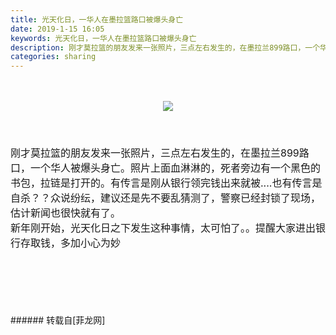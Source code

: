 ```yaml
---
title: 光天化日，一华人在墨拉篮路口被爆头身亡
date: 2019-1-15 16:05
keywords: 光天化日，一华人在墨拉篮路口被爆头身亡
description: 刚才莫拉篮的朋友发来一张照片，三点左右发生的，在墨拉兰899路口，一个华人被爆头身亡。照片上面血淋淋的，死者旁边有一个黑色的书包，拉链是打开的。有传言是刚从银行领完钱出来就被....也有传言是自杀？？众说纷纭，建议还是先不要乱猜测了，警察已经封锁了现场，估计新闻也很快就有了。新年刚开始，光天化日之下发生这种事情，太可怕了。。提醒大家进出银行存取钱，多加小心为妙$('flv_IkM').innerHTML=(mobileplayer() ? "<iframe height='375' width='500' src='http://www.youtube.com/embed/VFFaGT4Sl78' frameborder=0 allowfullscreen></iframe>" : AC_FL_RunContent('width', '500', 'height', '375', 'allowNetworking', 'internal', 'allowScriptAccess', 'never', 'src', 'http://www.youtube.com/v/VFFaGT4Sl78&hl=zh_CN&fs=1', 'quality', 'high', 'bgcolor', '#ffffff', 'wmode', 'transparent', 'allowfullscreen', 'true'));
categories: sharing
---
```

<td class="t_f" id="postmessage_2698603">

<br/>
<br/>
<div align="center"><font size="3">

<img aid="1057766" data-cf-modified-ac323e9882aa50c74d4cf330-="" file="data/attachment/forum/201901/15/160430q3e92gzzt3d9e3ep.jpg.thumb.jpg" id="aimg_1057766" inpost="1" onclick="" onmouseover="" src="http://www.flw.ph/data/attachment/forum/201901/15/160430q3e92gzzt3d9e3ep.jpg" style="cursor:pointer" zoomfile="data/attachment/forum/201901/15/160430q3e92gzzt3d9e3ep.jpg"/>


</font></div><font size="3"><br/>
<br/>
刚才莫拉篮的朋友发来一张照片，三点左右发生的，在墨拉兰899路口，一个华人被爆头身亡。照片上面血淋淋的，死者旁边有一个黑色的书包，拉链是打开的。有传言是刚从银行领完钱出来就被....也有传言是自杀？？众说纷纭，建议还是先不要乱猜测了，警察已经封锁了现场，估计新闻也很快就有了。</font><font size="3"><br/>
新年刚开始，光天化日之下发生这种事情，太可怕了。。提醒大家进出银行存取钱，多加小心为妙</font><br/>
<br/>
<div align="center"><font size="3"><span id="flv_IkM"></span><script reload="1" type="ac323e9882aa50c74d4cf330-text/javascript">$('flv_IkM').innerHTML=(mobileplayer() ? "<iframe height='375' width='500' src='http://www.youtube.com/embed/VFFaGT4Sl78' frameborder=0 allowfullscreen></iframe>" : AC_FL_RunContent('width', '500', 'height', '375', 'allowNetworking', 'internal', 'allowScriptAccess', 'never', 'src', 'http://www.youtube.com/v/VFFaGT4Sl78&hl=zh_CN&fs=1', 'quality', 'high', 'bgcolor', '#ffffff', 'wmode', 'transparent', 'allowfullscreen', 'true'));</script><br/>
</font><br/>
</div><br/>
<br/>
</td>
###### 转载自[菲龙网]